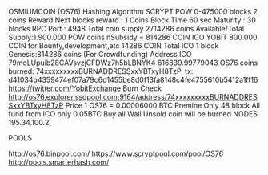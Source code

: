 OSMIUMCOIN (OS76) 
Hashing Algorithm SCRYPT POW
0-475000 blocks 2 coins Reward
Next blocks reward : 1 Coins
Block Time 60 sec
Maturity : 30 blocks
RPC Port : 4948
Total coin supply 2714286 coins 
Available/Total Supply:1.900.000 POW coins
nSubsidy = 814286  COIN
ICO YOBIT 800.000 COIN
for Bounty,development,etc 14286 COIN
Total ICO 1 block Genesis:814286 coins (For Crowdfunding)
Address ICO 79moLUpuib28CAVsvzjCFDWz7h5bLBNYK4
616839.99779043 OS76 coins burned: 
74xxxxxxxxxBURNADDRESSxxYBTxyH8TzP, 
tx: d41034b4359474ef07a79c6d1455be8d0f13fa8148c4fe4755610b5412a1ff16
https://twitter.com/YobitExchange
Burn Check
http://os76.explorer.ssdpool.com:9164/address/74xxxxxxxxxBURNADDRESSxxYBTxyH8TzP
Price 1 OS76 = 0.00006000 BTC
Premine Only 48 block
All fund from ICO only 0.05BTC Buy all Wall
Unsold coin will be burned
NODES
195.34.100.2

POOLS

http://os76.binpool.com/
https://www.scryptpool.com/pool/OS76
http://pools.smarterhash.com/

